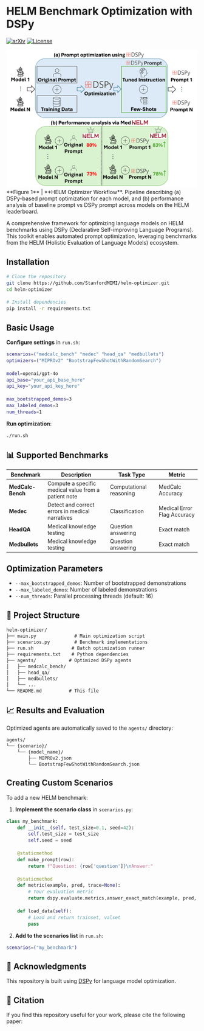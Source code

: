 # HELM Benchmark Optimization with DSPy

[![arXiv](https://img.shields.io/badge/arXiv-tbd-b31b1b.svg?style=for-the-badge)](https://arxiv.org/abs/tbd)
[![License](https://img.shields.io/github/license/stanfordmimi/helm-optimizer?style=for-the-badge)](LICENSE)

<img src="assets/fig.png" alt="Overview" width="700">
**Figure 1** | **HELM Optimizer Workflow**. Pipeline describing (a) DSPy-based prompt optimization for each model, and (b) performance analysis of baseline prompt vs DSPy prompt across models on the HELM leaderboard.

A comprehensive framework for optimizing language models on HELM benchmarks using DSPy (Declarative Self-improving Language Programs). This toolkit enables automated prompt optimization, leveraging benchmarks from the HELM (Holistic Evaluation of Language Models) ecosystem.

## Installation

```bash
# Clone the repository
git clone https://github.com/StanfordMIMI/helm-optimizer.git
cd helm-optimizer

# Install dependencies
pip install -r requirements.txt
```

## Basic Usage

**Configure settings** in `run.sh`:
```bash
scenarios=("medcalc_bench" "medec" "head_qa" "medbullets")
optimizers=("MIPROv2" "BootstrapFewShotWithRandomSearch")

model=openai/gpt-4o
api_base="your_api_base_here"
api_key="your_api_key_here"

max_bootstrapped_demos=3
max_labeled_demos=3
num_threads=1
```

**Run optimization**:
```bash
./run.sh
```

## 📊 Supported Benchmarks

| Benchmark | Description | Task Type | Metric |
|-----------|-------------|-----------|---------|
| **MedCalc-Bench** | Compute a specific medical value from a patient note | Computational reasoning | MedCalc Accuracy |
| **Medec** | Detect and correct errors in medical narratives | Classification | Medical Error Flag Accuracy |
| **HeadQA** | Medical knowledge testing | Question answering | Exact match |
| **Medbullets** | Medical knowledge testing	 | Question answering | Exact match |

## Optimization Parameters

- `--max_bootstrapped_demos`: Number of bootstrapped demonstrations
- `--max_labeled_demos`: Number of labeled demonstrations
- `--num_threads`: Parallel processing threads (default: 16)

## 📁 Project Structure

```
helm-optimizer/
├── main.py              # Main optimization script
├── scenarios.py         # Benchmark implementations
├── run.sh              # Batch optimization runner
├── requirements.txt    # Python dependencies
├── agents/            # Optimized DSPy agents
│   ├── medcalc_bench/
│   ├── head_qa/
│   ├── medbullets/
│   └── ...
└── README.md          # This file
```

## 📈 Results and Evaluation

Optimized agents are automatically saved to the `agents/` directory:

```
agents/
└── {scenario}/
    └── {model_name}/
        ├── MIPROv2.json
        └── BootstrapFewShotWithRandomSearch.json
```

## Creating Custom Scenarios

To add a new HELM benchmark:

1. **Implement the scenario class** in `scenarios.py`:
```python
class my_benchmark:
    def __init__(self, test_size=0.1, seed=42):
        self.test_size = test_size
        self.seed = seed
    
    @staticmethod
    def make_prompt(row):
        return f"Question: {row['question']}\nAnswer:"
    
    @staticmethod
    def metric(example, pred, trace=None):
        # Your evaluation metric
        return dspy.evaluate.metrics.answer_exact_match(example, pred, trace)
    
    def load_data(self):
        # Load and return trainset, valset
        pass
```

2. **Add to the scenarios list** in `run.sh`:
```bash
scenarios=("my_benchmark")
```

## 🙏 Acknowledgments

This repository is built using [DSPy](https://github.com/stanfordnlp/dspy) for language model optimization.

## 📎 Citation

If you find this repository useful for your work, please cite the following paper:

```bibtex
```
